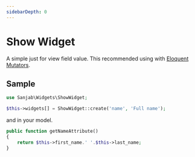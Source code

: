 ```yaml
---
sidebarDepth: 0
---
```

# Show Widget

A simple just for view field value. This recommended using with [Eloquent Mutators](https://laravel.com/docs/eloquent-mutators#accessors-and-mutators).

## Sample
```php
use Sanjab\Widgets\ShowWidget;

$this->widgets[] = ShowWidget::create('name', 'Full name');
```

and in your model.
```php
public function getNameAttribute()
{
    return $this->first_name.' '.$this->last_name;
}
```
